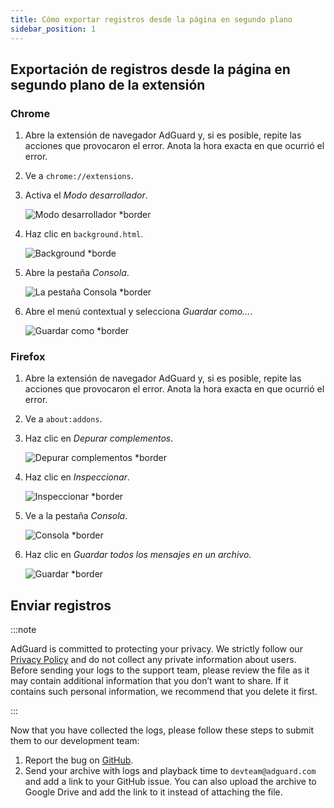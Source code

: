 ```yaml
---
title: Cómo exportar registros desde la página en segundo plano
sidebar_position: 1
---
```


## Exportación de registros desde la página en segundo plano de la extensión

### Chrome

1. Abre la extensión de navegador AdGuard y, si es posible, repite las acciones que provocaron el error. Anota la hora exacta en que ocurrió el error.

2. Ve a `chrome://extensions`.

3. Activa el _Modo desarrollador_.

   ![Modo desarrollador \*border](https://cdn.adguardvpn.com/content/kb/ad_blocker/browser_extension/developer_mode1.png)

4. Haz clic en `background.html`.

   ![Background \*borde](https://cdn.adguardvpn.com/content/kb/ad_blocker/browser_extension/background1.png)

5. Abre la pestaña _Consola_.

   ![La pestaña Consola \*border](https://cdn.adguardvpn.com/content/kb/vpn/browser_extension/console.png)

6. Abre el menú contextual y selecciona _Guardar como…_.

   ![Guardar como \*border](https://cdn.adguardvpn.com/content/kb/vpn/browser_extension/save.png)

### Firefox

1. Abre la extensión de navegador AdGuard y, si es posible, repite las acciones que provocaron el error. Anota la hora exacta en que ocurrió el error.

2. Ve a `about:addons`.

3. Haz clic en _Depurar complementos_.

   ![Depurar complementos \*border](https://cdn.adguardvpn.com/content/kb/vpn/browser_extension/add-ons.png)

4. Haz clic en _Inspeccionar_.

   ![Inspeccionar \*border](https://cdn.adguardvpn.com/content/kb/vpn/browser_extension/inspect.png)

5. Ve a la pestaña _Consola_.

   ![Consola \*border](https://cdn.adguardvpn.com/content/kb/vpn/browser_extension/ff_console.png)

6. Haz clic en _Guardar todos los mensajes en un archivo_.

   ![Guardar \*border](https://cdn.adguardvpn.com/content/kb/vpn/browser_extension/save-to-file.png)

## Enviar registros

:::note

AdGuard is committed to protecting your privacy. We strictly follow our [Privacy Policy](https://adguard.com/privacy/browser-extension.html) and do not collect any private information about users. Before sending your logs to the support team, please review the file as it may contain additional information that you don’t want to share. If it contains such personal information, we recommend that you delete it first.

:::

Now that you have collected the logs, please follow these steps to submit them to our development team:

1. Report the bug on [GitHub](https://github.com/AdguardTeam/AdguardBrowserExtension/issues/new/choose).
2. Send your archive with logs and playback time to `devteam@adguard.com` and add a link to your GitHub issue. You can also upload the archive to Google Drive and add the link to it instead of attaching the file.
